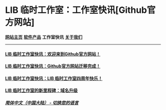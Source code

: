 # LIB 临时工作室：工作室快讯[Github官方网站]
 
**[网站主页](index)** **[软件产品](Software)** **工作室快讯** **[关于我们](About_us)** 

------------

#### [LIB 临时工作室快讯：欢迎来到Github官方网站！](news/welcome)
#### [LIB 临时工作室快讯：Github官方网站迁移完成！](news/move_welcome)
#### [LIB 临时工作室快讯：LIB 临时工作室四周年快乐！](news/fourth_anniversary_summary)
#### [LIB 临时工作室的新里程碑：域名升级](news/new_domain_name)

##### [简体中文（中国大陆） - 切换您的语言](https://libps.github.io/index.md)
